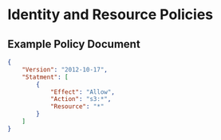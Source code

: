 # Identity and Resource Policies

## Example Policy Document

```JSON
{
    "Version": "2012-10-17",
    "Statment": [
        {
            "Effect": "Allow",
            "Action": "s3:*",
            "Resource": "*"
        }
    ]
}
```
